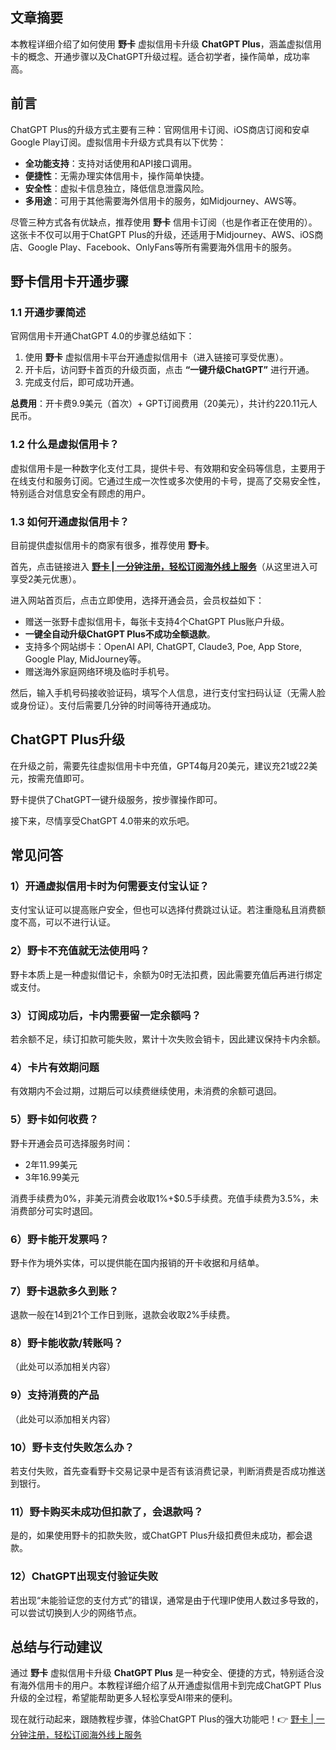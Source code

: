 ## 文章摘要

本教程详细介绍了如何使用 **野卡** 虚拟信用卡升级 **ChatGPT Plus**，涵盖虚拟信用卡的概念、开通步骤以及ChatGPT升级过程。适合初学者，操作简单，成功率高。

## 前言

ChatGPT Plus的升级方式主要有三种：官网信用卡订阅、iOS商店订阅和安卓Google Play订阅。虚拟信用卡升级方式具有以下优势：

- **全功能支持**：支持对话使用和API接口调用。
- **便捷性**：无需办理实体信用卡，操作简单快捷。
- **安全性**：虚拟卡信息独立，降低信息泄露风险。
- **多用途**：可用于其他需要海外信用卡的服务，如Midjourney、AWS等。

尽管三种方式各有优缺点，推荐使用 **野卡** 信用卡订阅（也是作者正在使用的）。这张卡不仅可以用于ChatGPT Plus的升级，还适用于Midjourney、AWS、iOS商店、Google Play、Facebook、OnlyFans等所有需要海外信用卡的服务。

## 野卡信用卡开通步骤

### 1.1 开通步骤简述

官网信用卡开通ChatGPT 4.0的步骤总结如下：

1. 使用 **野卡** 虚拟信用卡平台开通虚拟信用卡（进入链接可享受优惠）。
2. 开卡后，访问野卡首页的升级页面，点击 **“一键升级ChatGPT”** 进行开通。
3. 完成支付后，即可成功开通。

**总费用**：开卡费9.9美元（首次）+ GPT订阅费用（20美元），共计约220.11元人民币。

### 1.2 什么是虚拟信用卡？

虚拟信用卡是一种数字化支付工具，提供卡号、有效期和安全码等信息，主要用于在线支付和服务订阅。它通过生成一次性或多次使用的卡号，提高了交易安全性，特别适合对信息安全有顾虑的用户。

### 1.3 如何开通虚拟信用卡？

目前提供虚拟信用卡的商家有很多，推荐使用 **野卡**。 

首先，点击链接进入 **[野卡 | 一分钟注册，轻松订阅海外线上服务](https://bit.ly/bewildcard)**（从这里进入可享受2美元优惠）。

进入网站首页后，点击立即使用，选择开通会员，会员权益如下：

- 赠送一张野卡虚拟信用卡，每张卡支持4个ChatGPT Plus账户升级。
- **一键全自动升级ChatGPT Plus不成功全额退款**。
- 支持多个网站绑卡：OpenAI API, ChatGPT, Claude3, Poe, App Store, Google Play, MidJourney等。
- 赠送海外家庭网络环境及临时手机号。

然后，输入手机号码接收验证码，填写个人信息，进行支付宝扫码认证（无需人脸或身份证）。支付后需要几分钟的时间等待开通成功。

## ChatGPT Plus升级

在升级之前，需要先往虚拟信用卡中充值，GPT4每月20美元，建议充21或22美元，按需充值即可。

野卡提供了ChatGPT一键升级服务，按步骤操作即可。

接下来，尽情享受ChatGPT 4.0带来的欢乐吧。

## 常见问答

### 1）开通虚拟信用卡时为何需要支付宝认证？

支付宝认证可以提高账户安全，但也可以选择付费跳过认证。若注重隐私且消费额度不高，可以不进行认证。

### 2）野卡不充值就无法使用吗？

野卡本质上是一种虚拟借记卡，余额为0时无法扣费，因此需要充值后再进行绑定或支付。

### 3）订阅成功后，卡内需要留一定余额吗？

若余额不足，续订扣款可能失败，累计十次失败会销卡，因此建议保持卡内余额。

### 4）卡片有效期问题

有效期内不会过期，过期后可以续费继续使用，未消费的余额可退回。

### 5）野卡如何收费？

野卡开通会员可选择服务时间：

- 2年11.99美元
- 3年16.99美元

消费手续费为0%，非美元消费会收取1%+$0.5手续费。充值手续费为3.5%，未消费部分可实时退回。

### 6）野卡能开发票吗？

野卡作为境外实体，可以提供能在国内报销的开卡收据和月结单。

### 7）野卡退款多久到账？

退款一般在14到21个工作日到账，退款会收取2%手续费。

### 8）野卡能收款/转账吗？

（此处可以添加相关内容）

### 9）支持消费的产品

（此处可以添加相关内容）

### 10）野卡支付失败怎么办？

若支付失败，首先查看野卡交易记录中是否有该消费记录，判断消费是否成功推送到银行。

### 11）野卡购买未成功但扣款了，会退款吗？

是的，如果使用野卡的扣款失败，或ChatGPT Plus升级扣费但未成功，都会退款。

### 12）ChatGPT出现支付验证失败

若出现“未能验证您的支付方式”的错误，通常是由于代理IP使用人数过多导致的，可以尝试切换到人少的网络节点。

## 总结与行动建议

通过 **野卡** 虚拟信用卡升级 **ChatGPT Plus** 是一种安全、便捷的方式，特别适合没有海外信用卡的用户。本教程详细介绍了从开通虚拟信用卡到完成ChatGPT Plus升级的全过程，希望能帮助更多人轻松享受AI带来的便利。

现在就行动起来，跟随教程步骤，体验ChatGPT Plus的强大功能吧！👉 [野卡 | 一分钟注册，轻松订阅海外线上服务](https://bit.ly/bewildcard)